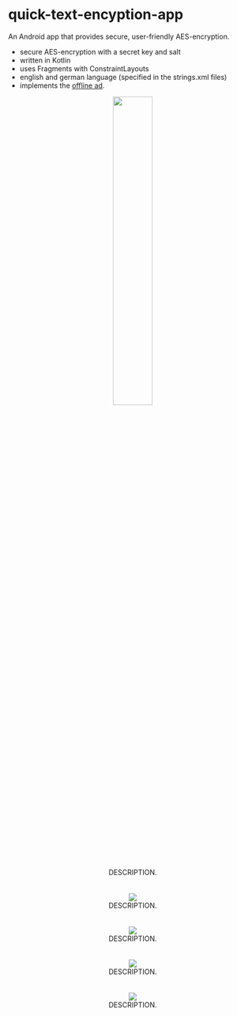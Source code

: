 # quick-text-encyption-app
An Android app that provides secure, user-friendly AES-encryption.

<ul>
<li>secure AES-encryption with a secret key and salt</li>
<li>written in Kotlin</li>
<li>uses Fragments with ConstraintLayouts</li>
<li>english and german language (specified in the strings.xml files)</li>
<li>implements the <a href="https://github.com/gh28942/Android-default-offline-CrossPromo-Ad">offline ad</a>.</li>
</ul>

<p align="center">
<img src="https://raw.githubusercontent.com/gh28942/quick-text-encyption-app/master/scr/scr1.jpg" width="40%">
<br>DESCRIPTION.</br>
<br><br>


<img src="https://raw.githubusercontent.com/gh28942/quick-text-encyption-app/master/scr/scr2.jpg">
<br>DESCRIPTION.</br>
<br><br>


<img src="https://raw.githubusercontent.com/gh28942/quick-text-encyption-app/master/scr/scr3.jpg">
<br>DESCRIPTION.</br>
<br><br>


<img src="https://raw.githubusercontent.com/gh28942/quick-text-encyption-app/master/scr/scr4.jpg">
<br>DESCRIPTION.</br>
<br><br>


<img src="https://raw.githubusercontent.com/gh28942/quick-text-encyption-app/master/scr/scr5.jpg">
<br>DESCRIPTION.</br>
<br><br>

</p>
